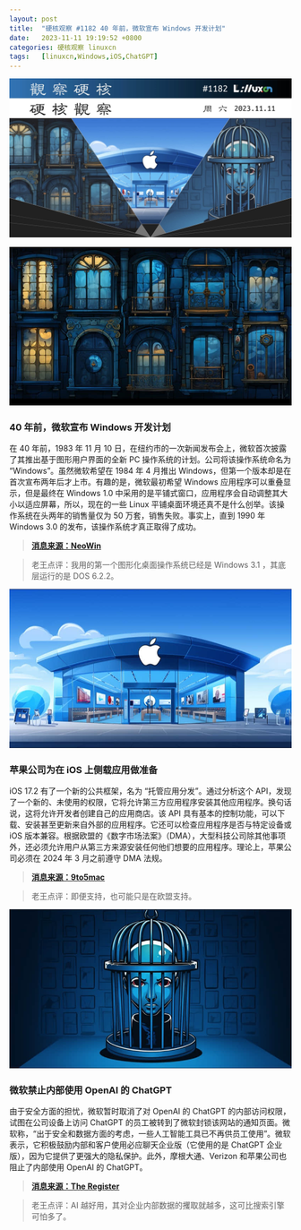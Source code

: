 ```yaml
---
layout: post
title:	"硬核观察 #1182 40 年前，微软宣布 Windows 开发计划"
date:	2023-11-11 19:19:52 +0800 
categories:	硬核观察 linuxcn 
tags:	[linuxcn,Windows,iOS,ChatGPT]
---
```



![](/Asserts/Images/album/202311/11/191737gb1szsmbnzdmddam.jpg)


![](/Asserts/Images/album/202311/11/191839dyjqstegzgrag7qx.png)


### 40 年前，微软宣布 Windows 开发计划


在 40 年前，1983 年 11 月 10 日，在纽约市的一次新闻发布会上，微软首次披露了其推出基于图形用户界面的全新 PC 操作系统的计划。公司将该操作系统命名为 “Windows”。虽然微软希望在 1984 年 4 月推出 Windows，但第一个版本却是在首次宣布两年后才上市。有趣的是，微软最初希望 Windows 应用程序可以重叠显示，但是最终在 Windows 1.0 中采用的是平铺式窗口，应用程序会自动调整其大小以适应屏幕，所以，现在的一些 Linux 平铺桌面环境还真不是什么创举。该操作系统在头两年的销售量仅为 50 万套，销售失败。事实上，直到 1990 年 Windows 3.0 的发布，该操作系统才真正取得了成功。



> 
> **[消息来源：NeoWin](https://www.neowin.net/news/a-quick-look-back-at-the-official-announcement-of-microsoft-windows-10-40-years-ago-today/)**
> 
> 
> 



> 
> 老王点评：我用的第一个图形化桌面操作系统已经是 Windows 3.1 ，其底层运行的是 DOS 6.2.2。
> 
> 
> 


![](/Asserts/Images/album/202311/11/191914wn888sb41khu8bqq.png)


### 苹果公司为在 iOS 上侧载应用做准备


iOS 17.2 有了一个新的公共框架，名为 “托管应用分发”。通过分析这个 API，发现了一个新的、未使用的权限，它将允许第三方应用程序安装其他应用程序。换句话说，这将允许开发者创建自己的应用商店。该 API 具有基本的控制功能，可以下载、安装甚至更新来自外部的应用程序。它还可以检查应用程序是否与特定设备或 iOS 版本兼容。根据欧盟的《数字市场法案》（DMA），大型科技公司除其他事项外，还必须允许用户从第三方来源安装任何他们想要的应用程序。理论上，苹果公司必须在 2024 年 3 月之前遵守 DMA 法规。



> 
> **[消息来源：9to5mac](https://9to5mac.com/2023/11/10/ios-17-2-sideload-apps/)**
> 
> 
> 



> 
> 老王点评：即便支持，也可能只是在欧盟支持。
> 
> 
> 


![](/Asserts/Images/album/202311/11/191932usc7s9a7omosdqq7.png)


### 微软禁止内部使用 OpenAI 的 ChatGPT


由于安全方面的担忧，微软暂时取消了对 OpenAI 的 ChatGPT 的内部访问权限，试图在公司设备上访问 ChatGPT 的员工被转到了微软封锁该网站的通知页面。微软称，“出于安全和数据方面的考虑，一些人工智能工具已不再供员工使用”。微软表示，它积极鼓励内部和客户使用必应聊天企业版（它使用的是 ChatGPT 企业版），因为它提供了更强大的隐私保护。此外，摩根大通、Verizon 和苹果公司也阻止了内部使用 OpenAI 的 ChatGPT。



> 
> **[消息来源：The Register](https://www.theregister.com/2023/11/10/microsoft_blocks_chatgpt/)**
> 
> 
> 



> 
> 老王点评：AI 越好用，其对企业内部数据的攫取就越多，这可比搜索引擎可怕多了。
> 
> 
>
